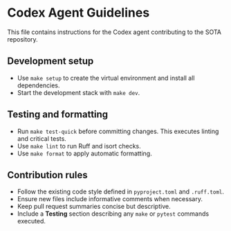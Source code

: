 # Codex Agent Guidelines

This file contains instructions for the Codex agent contributing to the SOTA repository.

## Development setup
- Use `make setup` to create the virtual environment and install all dependencies.
- Start the development stack with `make dev`.

## Testing and formatting
- Run `make test-quick` before committing changes. This executes linting and critical tests.
- Use `make lint` to run Ruff and isort checks.
- Use `make format` to apply automatic formatting.

## Contribution rules
- Follow the existing code style defined in `pyproject.toml` and `.ruff.toml`.
- Ensure new files include informative comments when necessary.
- Keep pull request summaries concise but descriptive.
- Include a **Testing** section describing any `make` or `pytest` commands executed.


